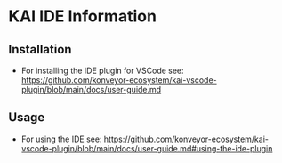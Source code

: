# KAI IDE Information

## Installation
- For installing the IDE plugin for VSCode see: https://github.com/konveyor-ecosystem/kai-vscode-plugin/blob/main/docs/user-guide.md

## Usage
- For using the IDE see: https://github.com/konveyor-ecosystem/kai-vscode-plugin/blob/main/docs/user-guide.md#using-the-ide-plugin
